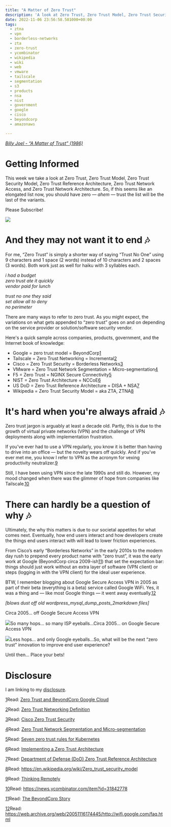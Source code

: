 ```yaml
---
title: "A Matter of Zero Trust"
description: 'A look at Zero Trust, Zero Trust Model, Zero Trust Security Model, Zero Trust Reference Architecture'
date: 2022-11-06 23:56:58.501000+00:00
tags:
  - ztna
  - vpn
  - borderless-networks
  - zta
  - zero-trust
  - ycombinator
  - wikipedia
  - wiki
  - web
  - vmware
  - tailscale
  - segmentation
  - s3
  - products
  - nsa
  - nist
  - government
  - google
  - cisco
  - beyondcorp
  - amazonaws

---
```


*[Billy Joel - “A Matter of Trust” (1986)](https://www.youtube.com/watch?v=6yYchgX1fMw)*

# Getting Informed

This week we take a look at Zero Trust, Zero Trust Model, Zero Trust Security Model, Zero Trust Reference Architecture, Zero Trust Network Access, and Zero Trust Network Architecture. So, if this seems like an elongated list now, you should have zero *— ahem —* trust the list will be the last of the variants.

Please Subscribe!

[![](https://bucketeer-e05bbc84-baa3-437e-9518-adb32be77984.s3.amazonaws.com/public/images/400d3c16-90ab-4348-92bf-0121eec1aff1_940x788.png)](https://substackcdn.com/image/fetch/f_auto,q_auto:good,fl_progressive:steep/https%3A%2F%2Fbucketeer-e05bbc84-baa3-437e-9518-adb32be77984.s3.amazonaws.com%2Fpublic%2Fimages%2F400d3c16-90ab-4348-92bf-0121eec1aff1_940x788.png)

# And they may not want it to end 🎶

For me, “Zero Trust” is simply a shorter way of saying “Trust No One” using 9 characters and 1 space (2 words) instead of 10 characters and 2 spaces (3 words). Both work just as well for haiku with 3 syllables each.

*i had a budget  
zero trust ate it quickly  
vendor paid for lunch*

*trust no one they said  
set allow all to deny  
no perimeter*

There are many ways to refer to zero trust. As you might expect, the variations on what gets appended to “zero trust” goes on and on depending on the service provider or solution/software security vendor.

Here's a quick sample across companies, products, government, and the Internet book of knowledge:

* Google = zero trust model = BeyondCorp[1](#footnote-1)
* Tailscale = Zero Trust Networking = Incremental[2](#footnote-2)
* Cisco = Zero Trust Security = Borderless Networks[3](#footnote-3)
* VMware = Zero Trust Network Segmentation = Micro-segmentation[4](#footnote-4)
* F5 = Zero Trust = NGINX Secure Connectivity[5](#footnote-5)
* NIST = Zero Trust Architecture = NCCoE[6](#footnote-6)
* US DoD = Zero Trust Reference Architecture = DISA + NSA[7](#footnote-7)
* Wikipedia = Zero Trust Security Model = aka ZTA, ZTNA[8](#footnote-8)

# It's hard when you're always afraid 🎶

Zero trust jargon is arguably at least a decade old. Partly, this is due to the growth of virtual private networks (VPN) and the challenge of VPN deployments along with implementation frustration.

If you've ever had to use a VPN regularly, you know it is better than having to drive into an office — but the novelty wears off quickly. And if you’ve ever met me, you know I refer to VPN as the acronym for vexing productivity neutralizer.[9](#footnote-9)

Still, I have been using VPN since the late 1990s and still do. However, my mood changed when there was the glimmer of hope from companies like Tailscale.[10](#footnote-10)

# There can hardly be a question of why 🎶

Ultimately, the why this matters is due to our societal appetites for what comes next. Eventually, how end users interact and how developers create the things end users interact with will lead to lower friction experiences.

From Cisco’s early “Borderless Networks” in the early 2010s to the modern day rush to prepend every product name with “zero trust”, it was the early work at Google (BeyondCorp circa 2009-ish[11](#footnote-11)) that set the expectation bar: things should just work without an extra layer of software (VPN client) or steps (logging in with the VPN client) for the ideal user experience.

BTW, I remember blogging about Google Secure Access VPN in 2005 as part of their beta (everything is a beta) service called Google WiFi. Yes, it was a thing and — like most Google things — it went away eventually.[12](#footnote-12)

*[blows dust off old wordpress\_mysql\_dump\_posts\_2markdown files]*

Circa 2005… off Google Secure Access VPN

[![](https://bucketeer-e05bbc84-baa3-437e-9518-adb32be77984.s3.amazonaws.com/public/images/09b59fcf-7557-423d-a013-3d8d4d00ec1e_1714x804.png)](https://substackcdn.com/image/fetch/f_auto,q_auto:good,fl_progressive:steep/https%3A%2F%2Fbucketeer-e05bbc84-baa3-437e-9518-adb32be77984.s3.amazonaws.com%2Fpublic%2Fimages%2F09b59fcf-7557-423d-a013-3d8d4d00ec1e_1714x804.png)So many hops… so many ISP eyeballs…Circa 2005… on Google Secure Access VPN

[![](https://bucketeer-e05bbc84-baa3-437e-9518-adb32be77984.s3.amazonaws.com/public/images/f21f793b-f01f-465f-875c-65729b40e67e_1732x528.png)](https://substackcdn.com/image/fetch/f_auto,q_auto:good,fl_progressive:steep/https%3A%2F%2Fbucketeer-e05bbc84-baa3-437e-9518-adb32be77984.s3.amazonaws.com%2Fpublic%2Fimages%2Ff21f793b-f01f-465f-875c-65729b40e67e_1732x528.png)Less hops… and only Google eyeballs…So, what will be the next “zero trust” innovation to improve end user experience?

Until then… Place your bets!

# Disclosure

I am linking to my [disclosure](https://jaycuthrell.com/disclosure/?utm_campaign=Fudge%20Sunday&utm_medium=email&utm_source=Revue%20newsletter).

[1](#footnote-anchor-1)Read: [Zero Trust and BeyondCorp Google Cloud](https://cloud.google.com/blog/topics/developers-practitioners/zero-trust-and-beyondcorp-google-cloud)

[2](#footnote-anchor-2)Read: [Zero Trust Networking Definition](https://tailscale.com/kb/1123/zero-trust/)

[3](#footnote-anchor-3)Read: [Cisco Zero Trust Security](https://www.cisco.com/c/en_sg/products/security/zero-trust.html)

[4](#footnote-anchor-4)Read: [Zero Trust Network Segmentation and Micro-segmentation](https://www.vmware.com/solutions/micro-segmentation.html)

[5](#footnote-anchor-5)Read: [Seven zero trust rules for Kubernetes](https://www.cncf.io/blog/2022/11/04/seven-zero-trust-rules-for-kubernetes/)

[6](#footnote-anchor-6)Read: [Implementing a Zero Trust Architecture](https://www.nccoe.nist.gov/projects/implementing-zero-trust-architecture)

[7](#footnote-anchor-7)Read: [Department of Defense (DoD) Zero Trust Reference Architecture](https://dodcio.defense.gov/Portals/0/Documents/Library/(U)ZT_RA_v2.0(U)_Sep22.pdf)

[8](#footnote-anchor-8)Read: <https://en.wikipedia.org/wiki/Zero_trust_security_model>

[9](#footnote-anchor-9)Read: [Thinking Remotely](https://fudge.org/archive/thinking-remotely/)

[10](#footnote-anchor-10)Read: <https://news.ycombinator.com/item?id=31842778>

[11](#footnote-anchor-11)Read: [The BeyondCorp Story](https://www.beyondcorp.com)

[12](#footnote-anchor-12)Read: <https://web.archive.org/web/20051116174445/http://wifi.google.com/faq.html>
